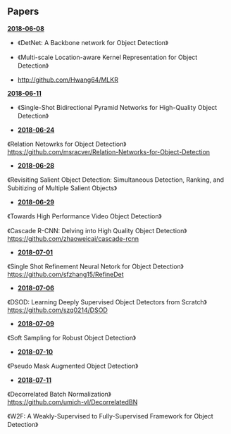 ## Papers

**[2018-06-08](./2018-06-08.md)**  

* 《DetNet: A Backbone network for Object Detection》  

* 《Multi-scale Location-aware Kernel Representation for Object Detection》  
* http://github.com/Hwang64/MLKR  

**[2018-06-11](./2018-06-11.md)**  

* 《Single-Shot Bidirectional Pyramid Networks for High-Quality Object Detection》  

* **[2018-06-24](./2018-06-24.md)**  

《Relation Netowrks for Object Detection》  
https://github.com/msracver/Relation-Networks-for-Object-Detection  

* **[2018-06-28](./2018-06-28.md)**  

《Revisiting Salient Object Detection: Simultaneous Detection, Ranking, and Subitizing of Multiple Salient Objects》  

* **[2018-06-29](./2018-06-29.md)**  

《Towards High Performance Video Object Detection》  

《Cascade R-CNN: Delving into High Quality Object Detection》  
https://github.com/zhaoweicai/cascade-rcnn  

* **[2018-07-01](./2018-07-01.md)**  

《Single Shot Refinement Neural Netork for Object Detection》  
https://github.com/sfzhang15/RefineDet  

* **[2018-07-06](./2018-07-06.md)**  

《DSOD: Learning Deeply Supervised Object Detectors from Scratch》  
https://github.com/szq0214/DSOD  

* **[2018-07-09](./2018-07-09.md)**  

《Soft Sampling for Robust Object Detection》  

* **[2018-07-10](./2018-07-10.md)**  

《Pseudo Mask Augmented Object Detection》  

* **[2018-07-11](./2018-07-11.md)**  

《Decorrelated Batch Normalization》  
https://github.com/umich-vl/DecorrelatedBN  

《W2F: A Weakly-Supervised to Fully-Supervised Framework for Object Detection》  
